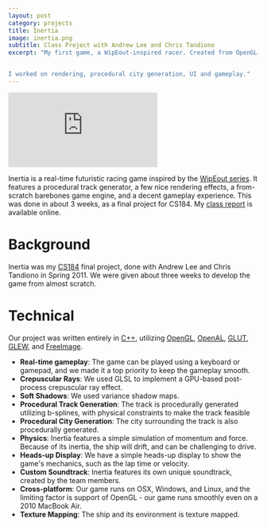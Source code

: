 ```yaml
---
layout: post
category: projects
title: Inertia
image: inertia.png
subtitle: Class Project with Andrew Lee and Chris Tandiono
excerpt: "My first game, a WipEout-inspired racer. Created from OpenGL-up.


I worked on rendering, procedural city generation, UI and gameplay."
---
```

<iframe class="video" 
  src="http://www.youtube.com/embed/-7mLWhH3AkE?rel=0&autoplay=1"
  frameborder="0"
  allowfullscreen="allowfullscreen">
</iframe>

Inertia is a real-time futuristic racing game inspired by the 
[WipEout series](http://www.wipeouthd.com/). It features a procedural track 
generator, a few nice rendering effects, a from-scratch barebones game engine,
and a decent gameplay experience.
This was done in about 3 weeks, as a final project for CS184.
My [class report](http://s3.brandonwang.net/projects/inertia/InertiaReport.pdf)
is available online.

# Background
Inertia was my [CS184](http://inst.eecs.berkeley.edu/~cs184/sp11/) final 
project, done with Andrew Lee and Chris Tandiono in Spring 2011. We were 
given about three weeks to develop the game from almost scratch. 

# Technical
Our project was written entirely in [C++](http://en.wikiaedia.org/wiki/C%2B%2B),
utilizing [OpenGL](http://www.opengl.org/), 
[OpenAL](http://connect.creativelabs.com/openal/default.aspx), 
[GLUT](http://freeglut.sourceforge.net/), 
[GLEW](http://glew.sourceforge.net/), and 
[FreeImage](http://freeimage.sourceforge.net/download.html).

- __Real-time gameplay__: The game can be played using a keyboard or gamepad, 
  and we made it a top priority to keep the gameplay smooth.
- __Crepuscular Rays__: We used GLSL to implement a GPU-based post-process
  crepuscular ray effect.
- __Soft Shadows__: We used variance shadow maps.
- __Procedural Track Generation__: The track is procedurally generated 
  utilizing b-splines, with physical constraints to make the track feasible
- __Procedural City Generation__: The city surrounding the track is also
  procedurally generated.
- __Physics__: Inertia features a simple simulation of momentum and force. 
  Because of its inertia, the ship will drift, and can be challenging to 
  drive.
- __Heads-up Display__: We have a simple heads-up display to show the game's
  mechanics, such as the lap time or velocity.
- __Custom Soundtrack__: Inertia features its own unique soundtrack, created
  by the team members.
- __Cross-platform__: Our game runs on OSX, Windows, and Linux, and the limiting
  factor is support of OpenGL - our game runs smoothly even on a 2010
  MacBook Air.
- __Texture Mapping__: The ship and its environment is texture mapped.

